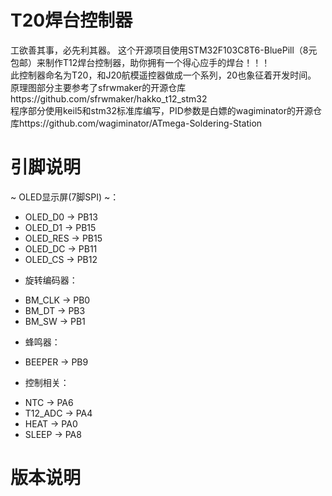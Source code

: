 # T20焊台控制器
工欲善其事，必先利其器。
这个开源项目使用STM32F103C8T6-BluePill（8元包邮）来制作T12焊台控制器，助你拥有一个得心应手的焊台！！！<br>
此控制器命名为T20，和J20航模遥控器做成一个系列，20也象征着开发时间。<br>
原理图部分主要参考了sfrwmaker的开源仓库https://github.com/sfrwmaker/hakko_t12_stm32<br>
程序部分使用keil5和stm32标准库编写，PID参数是白嫖的wagiminator的开源仓库https://github.com/wagiminator/ATmega-Soldering-Station<br>
# 引脚说明
~ OLED显示屏(7脚SPI) ~：<br>
- OLED_D0  -> PB13
- OLED_D1	 -> PB15
- OLED_RES -> PB15
- OLED_DC -> PB11
- OLED_CS -> PB12<br>
* 旋转编码器：<br>
- BM_CLK -> PB0
- BM_DT  -> PB3
- BM_SW  -> PB1
* 蜂鸣器：<br>
- BEEPER -> PB9<br>
* 控制相关：<br>
- NTC 	  -> PA6
- T12_ADC -> PA4
- HEAT 	  -> PA0
- SLEEP 	-> PA8
# 版本说明
